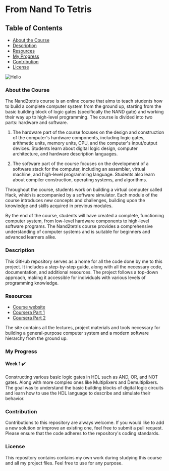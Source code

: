# From Nand To Tetris

## Table of Contents
- [About the Course](#About-the-Course)
- [Description](#Description)
- [Resources](#Resources)
- [My Progress](#My-Progress)
- [Contribution](#Contribution)
- [License](#License)

![Hello](https://i.ytimg.com/vi/kcORYKPL53o/maxresdefault.jpg)

### About the Course
The Nand2tetris course is an online course that aims to teach students how to build a complete computer system from the ground up, starting from the basic building block of logic gates (specifically the NAND gate) and working their way up to high-level programming. The course is divided into two parts: hardware and software.

1. The hardware part of the course focuses on the design and construction of the computer's hardware components, including logic gates, arithmetic units, memory units, CPU, and the computer's input/output devices. Students learn about digital logic design, computer architecture, and hardware description languages.

2. The software part of the course focuses on the development of a software stack for the computer, including an assembler, virtual machine, and high-level programming language. Students also learn about compiler construction, operating systems, and algorithms.

Throughout the course, students work on building a virtual computer called Hack, which is accompanied by a software simulator. Each module of the course introduces new concepts and challenges, building upon the knowledge and skills acquired in previous modules.

By the end of the course, students will have created a complete, functioning computer system, from low-level hardware components to high-level software programs. The Nand2tetris course provides a comprehensive understanding of computer systems and is suitable for beginners and advanced learners alike.

### Description
This GitHub repository serves as a home for all the code done by me to this project. It includes a step-by-step guide, along with all the necessary code, documentation, and additional resources. The project follows a top-down approach, making it accessible for individuals with various levels of programming knowledge.

### Resources

* [Course website](http://nand2tetris.org)
* [Coursera Part 1](https://www.coursera.org/learn/build-a-computer)
* [Coursera Part 2](https://www.coursera.org/learn/nand2tetris2)

The site contains all the lectures, project materials and tools necessary for building a general-purpose computer system and a modern software hierarchy from the ground up.

### My Progress
#### Week 1 ✔️

Constructing various basic logic gates in HDL such as AND, OR, and NOT gates. Along with more complex ones like Multiplixers and Demultiplixers. The goal was to understand the basic building blocks of digital logic circuits and learn how to use the HDL language to describe and simulate their behavior.

### Contribution
Contributions to this repository are always welcome. If you would like to add a new solution or improve an existing one, feel free to submit a pull request. Please ensure that the code adheres to the repository's coding standards.

### License
This repository contains contains my own work during studying this course and all my project files. Feel free to use for any purpose.
